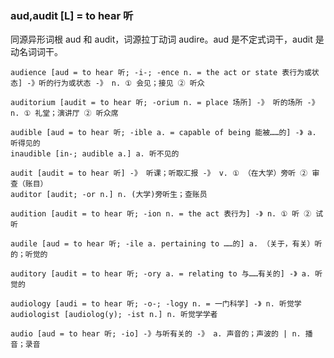 ### aud,audit [L] = to hear 听

同源异形词根 aud 和 audit，词源拉丁动词 audire。aud 是不定式词干，audit 是动名词词干。

    audience [aud = to hear 听; -i-; -ence n. = the act or state 表行为或状态] -》听的行为或状态 -》 n. ① 会见；接见 ② 听众

    auditorium [audit = to hear 听; -orium n. = place 场所] -》 听的场所 -》 n. ① 礼堂；演讲厅 ② 听众席

    audible [aud = to hear 听; -ible a. = capable of being 能被……的] -》 a. 听得见的
    inaudible [in-; audible a.] a. 听不见的

    audit [audit = to hear 听] -》 听课；听取汇报 -》 v. ① （在大学）旁听 ② 审查（账目） 
    auditor [audit; -or n.] n. (大学)旁听生；查账员

    audition [audit = to hear 听; -ion n. = the act 表行为] -》 n. ① 听 ② 试听

    audile [aud = to hear 听; -ile a. pertaining to ……的] a. （关于，有关）听的；听觉的

    auditory [audit = to hear 听; -ory a. = relating to 与……有关的] -》 a. 听觉的

    audiology [audi = to hear 听; -o-; -logy n. = 一门科学] -》 n. 听觉学
    audiologist [audiolog(y); -ist n.] n. 听觉学学者

    audio [aud = to hear 听; -io] -》与听有关的 -》 a. 声音的；声波的 | n. 播音；录音